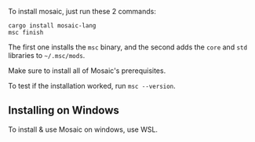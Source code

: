 To install mosaic, just run these 2 commands:

```
cargo install mosaic-lang
msc finish
```

The first one installs the `msc` binary, and the second adds the `core` and `std` libraries to `~/.msc/mods`.

Make sure to install all of Mosaic's prerequisites.

To test if the installation worked, run `msc --version`.
## Installing on Windows
To install & use Mosaic on windows, use WSL.